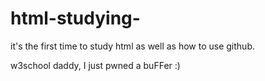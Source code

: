 # html-studying-

it's the first time to study html as well as how to use github.

w3school
daddy, I just pwned a buFFer :)
